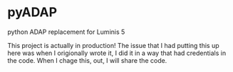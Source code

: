 # pyADAP
python ADAP replacement for Luminis 5

This project is actually in production! The issue that I had putting this up here was when I 
origionally wrote it, I did it in a way that had credentials in the code. When I chage this, out, I will share
the code.
